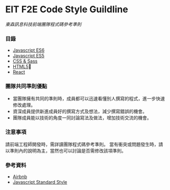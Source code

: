# EIT F2E Code Style Guildline
*東森訊息科技前端團隊程式碼參考準則*

### 目錄
- [Javascript ES6](es6/)
- [Javascript ES5](es5/)
- [CSS & Sass](css-sass/)
- [HTML5](html5/)
- [React](react/)

### 團隊共同準則優點
* 當團隊擁有共同的準則時，成員都可以迅速看懂別人撰寫的程式，進一步快速修改處理。
* 資深成員提供新進成員好的撰寫方式及想法，減少撰寫錯誤的機會。
* 團隊成員能以技術的角度一同討論寫法及做法，增加技術交流的機會。

### 注意事項
請前端工程師開發時，需詳讀團隊程式碼參考準則。
當有衝突或問題發生時，請以準則內的說明為主，當然也可以討論是否需修改該項準則。


### 參考資料
- [Airbnb](https://github.com/airbnb/javascript)
- [Javascript Standard Style](https://standardjs.com/rules.html#javascript-standard-style)